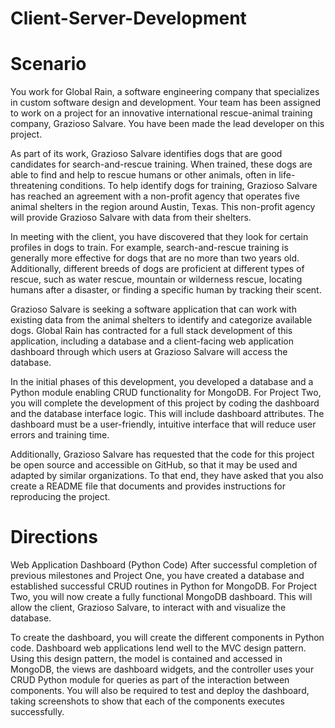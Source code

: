 # Client-Server-Development

# Scenario
You work for Global Rain, a software engineering company that specializes in custom software design and development. Your team has been assigned to work on a project for an innovative international rescue-animal training company, Grazioso Salvare. You have been made the lead developer on this project.

As part of its work, Grazioso Salvare identifies dogs that are good candidates for search-and-rescue training. When trained, these dogs are able to find and help to rescue humans or other animals, often in life-threatening conditions. To help identify dogs for training, Grazioso Salvare has reached an agreement with a non-profit agency that operates five animal shelters in the region around Austin, Texas. This non-profit agency will provide Grazioso Salvare with data from their shelters.

In meeting with the client, you have discovered that they look for certain profiles in dogs to train. For example, search-and-rescue training is generally more effective for dogs that are no more than two years old. Additionally, different breeds of dogs are proficient at different types of rescue, such as water rescue, mountain or wilderness rescue, locating humans after a disaster, or finding a specific human by tracking their scent.

Grazioso Salvare is seeking a software application that can work with existing data from the animal shelters to identify and categorize available dogs. Global Rain has contracted for a full stack development of this application, including a database and a client-facing web application dashboard through which users at Grazioso Salvare will access the database.

In the initial phases of this development, you developed a database and a Python module enabling CRUD functionality for MongoDB. For Project Two, you will complete the development of this project by coding the dashboard and the database interface logic. This will include dashboard attributes. The dashboard must be a user-friendly, intuitive interface that will reduce user errors and training time.

Additionally, Grazioso Salvare has requested that the code for this project be open source and accessible on GitHub, so that it may be used and adapted by similar organizations. To that end, they have asked that you also create a README file that documents and provides instructions for reproducing the project.

# Directions
Web Application Dashboard (Python Code)
After successful completion of previous milestones and Project One, you have created a database and established successful CRUD routines in Python for MongoDB. For Project Two, you will now create a fully functional MongoDB dashboard. This will allow the client, Grazioso Salvare, to interact with and visualize the database.

To create the dashboard, you will create the different components in Python code. Dashboard web applications lend well to the MVC design pattern. Using this design pattern, the model is contained and accessed in MongoDB, the views are dashboard widgets, and the controller uses your CRUD Python module for queries as part of the interaction between components. You will also be required to test and deploy the dashboard, taking screenshots to show that each of the components executes successfully.
